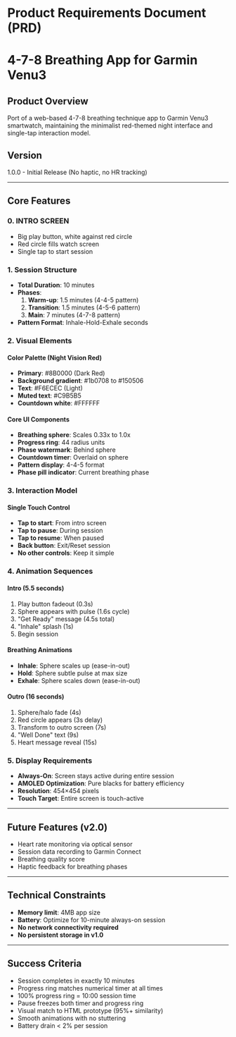 # Product Requirements Document (PRD)
# 4-7-8 Breathing App for Garmin Venu3

## Product Overview
Port of a web-based 4-7-8 breathing technique app to Garmin Venu3 smartwatch, maintaining the minimalist red-themed night interface and single-tap interaction model.

## Version
1.0.0 - Initial Release (No haptic, no HR tracking)

---

## Core Features

### 0. INTRO SCREEN
- Big play button, white against red circle
- Red circle fills watch screen
- Single tap to start session

### 1. Session Structure
- **Total Duration**: 10 minutes
- **Phases**:
  1. **Warm-up**: 1.5 minutes (4-4-5 pattern)
  2. **Transition**: 1.5 minutes (4-5-6 pattern)
  3. **Main**: 7 minutes (4-7-8 pattern)
- **Pattern Format**: Inhale-Hold-Exhale seconds

### 2. Visual Elements

#### Color Palette (Night Vision Red)
- **Primary**: #8B0000 (Dark Red)
- **Background gradient**: #1b0708 to #150506
- **Text**: #F6ECEC (Light)
- **Muted text**: #C9B5B5
- **Countdown white**: #FFFFFF

#### Core UI Components
- **Breathing sphere**: Scales 0.33x to 1.0x
- **Progress ring**: 44 radius units
- **Phase watermark**: Behind sphere
- **Countdown timer**: Overlaid on sphere
- **Pattern display**: 4-4-5 format
- **Phase pill indicator**: Current breathing phase

### 3. Interaction Model

#### Single Touch Control
- **Tap to start**: From intro screen
- **Tap to pause**: During session
- **Tap to resume**: When paused
- **Back button**: Exit/Reset session
- **No other controls**: Keep it simple

### 4. Animation Sequences

#### Intro (5.5 seconds)
1. Play button fadeout (0.3s)
2. Sphere appears with pulse (1.6s cycle)
3. "Get Ready" message (4.5s total)
4. "Inhale" splash (1s)
5. Begin session

#### Breathing Animations
- **Inhale**: Sphere scales up (ease-in-out)
- **Hold**: Sphere subtle pulse at max size
- **Exhale**: Sphere scales down (ease-in-out)

#### Outro (16 seconds)
1. Sphere/halo fade (4s)
2. Red circle appears (3s delay)
3. Transform to outro screen (7s)
4. "Well Done" text (9s)
5. Heart message reveal (15s)

### 5. Display Requirements
- **Always-On**: Screen stays active during entire session
- **AMOLED Optimization**: Pure blacks for battery efficiency
- **Resolution**: 454×454 pixels
- **Touch Target**: Entire screen is touch-active

---

## Future Features (v2.0)
- Heart rate monitoring via optical sensor
- Session data recording to Garmin Connect
- Breathing quality score
- Haptic feedback for breathing phases

---

## Technical Constraints
- **Memory limit**: 4MB app size
- **Battery**: Optimize for 10-minute always-on session
- **No network connectivity required**
- **No persistent storage in v1.0**

---

## Success Criteria
- Session completes in exactly 10 minutes
- Progress ring matches numerical timer at all times
- 100% progress ring = 10:00 session time
- Pause freezes both timer and progress ring
- Visual match to HTML prototype (95%+ similarity)
- Smooth animations with no stuttering
- Battery drain < 2% per session
